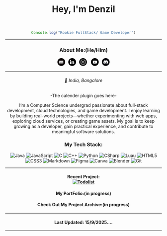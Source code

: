 <div align="center">

# Hey, I'm Denzil 
<br>

 
```js
Console.log("Rookie FullStack/ Game Developer")
```
<hr>
 
<div>

<h3>About Me:(He/Him)</h3> <section><a href="mailto:denzil1974.biz@gmail.com"><img src="icons/monocrome/gmail.svg" height="25px"  hspace="5"><a href="https://www.linkedin.com/in/DenzilDeepak/"><img src="icons/monocrome/linkedin.svg" height="25px"  hspace="5"></a><a href="https://www.instagram.com/izzyyuniverse"><img src="icons/monocrome/instagram.svg" height="25px" hspace="5"></a> <a href="https://www.youtube.com/@Izzy_wastaken"><img src="icons/monocrome/youtube.svg" height="25px" hspace="5"></a><a href="https://discord.com/users/:1260528805861265535"><img src="icons/monocrome/discord.svg" height="25px" hspace="5"></a></section>
 </div><hr>

###### 📍 India, Bangalore

-The calender plugin goes here-


I’m a Computer Science undergrad passionate about full-stack development, cloud technologies, and game development. I enjoy learning by building real-world projects—whether experimenting with web apps, exploring cloud services, or creating game assets. My goal is to keep growing as a developer, gain practical experience, and contribute to meaningful software solutions.<br>

<h3>My Tech Stack:</h3>

![Java](https://img.shields.io/badge/Java-000000?style=for-the-badge&logo=OpenJDK&logoColor=white)
![JavaScript](https://img.shields.io/badge/JavaScript-000000?style=for-the-badge&logo=JavaScript&logoColor=white)
![C](https://img.shields.io/badge/C-000000?style=for-the-badge&logo=C&logoColor=white)
![C++](https://img.shields.io/badge/C++-000000?style=for-the-badge&logo=C%2B%2B&logoColor=white)
![Python](https://img.shields.io/badge/Python-000000?style=for-the-badge&logo=Python&logoColor=white)
![CSharp](https://img.shields.io/badge/C%23-000000?style=for-the-badge&logo=Csharp&logoColor=white)
![Luau](https://img.shields.io/badge/Luau-000000?style=for-the-badge&logo=Lua&logoColor=white)
![HTML5](https://img.shields.io/badge/HTML5-000000?style=for-the-badge&logo=HTML5&logoColor=white)
![CSS3](https://img.shields.io/badge/CSS3-000000?style=for-the-badge&logo=CSS3&logoColor=white)
![Markdown](https://img.shields.io/badge/Markdown-000000?style=for-the-badge&logo=Markdown&logoColor=white)
![Figma](https://img.shields.io/badge/Figma-000000?style=for-the-badge&logo=Figma&logoColor=white)
![Canva](https://img.shields.io/badge/Canva-000000?style=for-the-badge&logo=Canva&logoColor=white)
![Blender](https://img.shields.io/badge/Blender-000000?style=for-the-badge&logo=Blender&logoColor=white)
![Git](https://img.shields.io/badge/Git-000000?style=for-the-badge&logo=Git&logoColor=white)


<hr>
<h4>
 Recent Project:<br>
  <a href="https://denzils-repo.github.io/todolist/">
    <img src="https://img.shields.io/badge/Todolist-white?style=for-the-badge&logo=gitbook&logoColor=black" alt="Todolist"/>
  </a>
</h4>


<h4>My PortFolio:(in progress)</h4>
<h4>Check Out My Project Archive:(in progress)</h4>
<hr>

#### Last Updated: 15/9/2025....

<hr>
</div>

